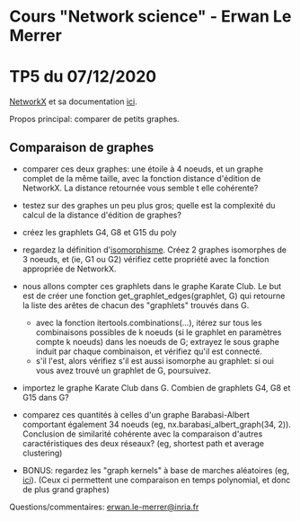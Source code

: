 # Cours "Network science" - Erwan Le Merrer
# TP5 du 07/12/2020

[NetworkX](https://networkx.github.io/) et sa documentation [ici](https://networkx.github.io/documentation/stable/index.html).

Propos principal: comparer de petits graphes.

## Comparaison de graphes

* comparer ces deux graphes: une étoile à 4 noeuds, et un graphe complet de la même taille, avec la fonction distance d'édition de NetworkX. La distance retournée vous semble t elle cohérente?

* testez sur des graphes un peu plus gros; quelle est la complexité du calcul de la distance d'édition de graphes?

* créez les graphlets G4, G8 et G15 du poly

* regardez la définition d'[isomorphisme](https://fr.wikipedia.org/wiki/Isomorphisme_de_graphes). Créez 2 graphes isomorphes de 3 noeuds, et (ie, G1 ou G2) vérifiez cette propriété avec la fonction appropriée de NetworkX.

* nous allons compter ces graphlets dans le graphe Karate Club. Le but est de créer une fonction get\_graphlet\_edges(graphlet, G) qui retourne la liste des arêtes de chacun des "graphlets" trouvés dans G.	
     * avec la fonction itertools.combinations(...), itérez sur tous les combinaisons possibles de k noeuds (si le graphlet en paramètres compte k noeuds) dans les noeuds de G; extrayez le sous graphe induit par chaque combinaison, et vérifiez qu'il est connecté.
     * s'il l'est, alors vérifiez s'il est aussi isomorphe au graphlet: si oui vous avez trouvé un graphlet de G, poursuivez.

* importez le graphe Karate Club dans G. Combien de graphlets G4, G8 et G15 dans G?

* comparez ces quantités à celles d'un graphe Barabasi-Albert comportant également 34 noeuds (eg, nx.barabasi\_albert_graph(34, 2)). Conclusion de similarité cohérente avec la comparaison d'autres caractéristiques des deux réseaux? (eg, shortest path et average clustering)

* BONUS: regardez les "graph kernels" à base de marches aléatoires (eg, [ici](https://github.com/ysig/GraKeL)). (Ceux ci permettent une comparaison en temps polynomial, et donc de plus grand graphes)

Questions/commentaires: erwan.le-merrer@inria.fr
